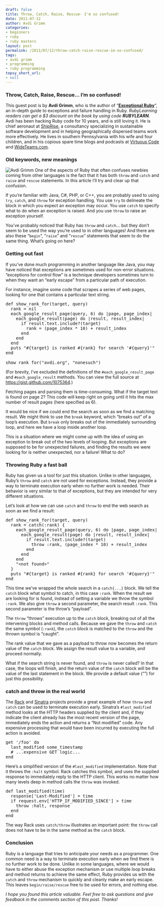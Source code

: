 ```yaml
---
draft: false
title: Throw, Catch, Raise, Rescue- I'm so confused!
date: 2011-07-12
author: Avdi Grimm
categories:
- beginners
- ruby
- ruby masters
layout: post
permalink: /2011/07/12/throw-catch-raise-rescue-im-so-confused/
tags:
- avdi grimm
- programming
- ruby programming
topsy_short_url:
- null
---
```


<div>
  <h3>
    Throw, Catch, Raise, Rescue&#8230; I&#8217;m so confused!
  </h3>
  
  <p class="update">
    This guest post is by <strong>Avdi Grimm</strong>, who is the author of &#8220;<strong><a href="http://exceptionalruby.com/">Exceptional Ruby</a></strong>&#8220;, an in-depth guide to exceptions and failure handling in Ruby. <em>RubyLearning readers can get a $3 discount on the book by using code <strong>RUBYLEARN</strong></em>. Avdi has been hacking Ruby code for 10 years, and is still loving it. He is chief aeronaut at <a href="http://shiprise.net/">ShipRise</a>, a consultancy specializing in sustainable software development and in helping geographically dispersed teams work more effectively. He lives in southern Pennsylvania with his wife and four children, and in his copious spare time blogs and podcasts at <a href="http://avdi.org/devblog/">Virtuous Code</a> and <a href="http://wideteams.com/">WideTeams.com</a>.
  </p>
  
  <h3>
    Old keywords, new meanings
  </h3>
  
  <p class="block">
    <img class="alignright" src="http://rubylearning.com/images/avdig.jpg" alt="Avdi Grimm" /> <span class="drop_cap">O</span>ne of the aspects of Ruby that often confuses newbies coming from other languages is the fact that it has both <code>throw</code> and <code>catch</code> and <code>raise</code> and <code>rescue</code> statements. In this article I&#8217;ll try and clear up that confusion.
  </p>
  
  <p>
    If you’re familiar with Java, C#, PHP, or C++, you are probably used to using <code>try</code>, <code>catch</code>, and <code>throw</code> for exception handling. You use <code>try</code> to delineate the block in which you expect an exception may occur. You use <code>catch</code> to specify what to do when an exception is raised. And you use <code>throw</code> to raise an exception yourself.
  </p>
  
  <p>
    You&#8217;ve probably noticed that Ruby has <code>throw</code> and <code>catch</code>&#8230; but they don&#8217;t seem to be used the way you&#8217;re used to in other languages! And there are also these &#8220;<code>begin</code>&#8220;, &#8220;<code>raise</code>&#8221; and &#8220;<code>rescue</code>&#8221; statements that seem to do the same thing. What&#8217;s going on here?
  </p>
  
  <h3>
    Getting out fast
  </h3>
  
  <p>
    If you’ve done much programming in another language like Java, you may have noticed that exceptions are sometimes used for non-error situations. &#8220;exceptions for control flow&#8221; is a technique developers sometimes turn to when they want an &#8220;early escape&#8221; from a particular path of execution.
  </p>
  
  <p>
    For instance, imagine some code that scrapes a series of web pages, looking for one that contains a particular text string.
  </p>
  
  <pre>def show_rank_for(target, query)
  rank = nil
  each_google_result_page(query, 6) do |page, page_index|
    each_google_result(page) do |result, result_index|
      if result.text.include?(target)
        rank = (page_index * 10) + result_index
      end
    end
  end
  puts "#{target} is ranked #{rank} for search '#{query}'"
end

show_rank_for("avdi.org", "nonesuch")</pre>
  
  <p>
    (For brevity, I&#8217;ve excluded the definitions of the <code>#each_google_result_page</code> and <code>#each_google_result</code> methods. You can view the full source at <a href="https://gist.github.com/1075364">https://gist.github.com/1075364</a>.)
  </p>
  
  <p>
    Fetching pages and parsing them is time-consuming. What if the target text is found on page 2? This code will keep right on going until it hits the max number of result pages (here specified as 6).
  </p>
  
  <p>
    It would be nice if we could end the search as soon as we find a matching result. We might think to use the <code>break</code> keyword, which &#8220;breaks out&#8221; of a loop&#8217;s execution. But <code>break</code> only breaks out of the immediately surrounding loop, and here we have a loop inside another loop.
  </p>
  
  <p>
    This is a situation where we might come up with the idea of using an exception to break out of the two levels of looping. But exceptions are supposed to be for unexpected failures, and finding the results we were looking for is neither unexpected, nor a failure! What to do?
  </p>
  
  <h3>
    Throwing Ruby a fast ball
  </h3>
  
  <p>
    Ruby has given us a tool for just this situation. Unlike in other languages, Ruby&#8217;s <code>throw</code> and <code>catch</code> are not used for exceptions. Instead, they provide a way to terminate execution early when no further work is needed. Their behavior is very similar to that of exceptions, but they are intended for very different situations.
  </p>
  
  <p>
    Let&#8217;s look at how we can use <code>catch</code> and <code>throw</code> to end the web search as soon as we find a result:
  </p>
  
  <pre>def show_rank_for(target, query)
  rank = catch(:rank) {
    each_google_result_page(query, 6) do |page, page_index|
      each_google_result(page) do |result, result_index|
        if result.text.include?(target)
          throw :rank, (page_index * 10) + result_index
        end
      end
    end
    "&lt;not found&gt;"
  }
  puts "#{target} is ranked #{rank} for search '#{query}'"
end</pre>
  
  <p>
    This time we&#8217;ve wrapped the whole search in a <code>catch{...}</code> block. We tell the <code>catch</code> block what symbol to catch, in this case <code>:rank</code>. When the result we are looking for is found, instead of setting a variable we throw the symbol <code>:rank</code>. We also give <code>throw</code> a second parameter, the search result <code>:rank</code>. This second parameter is the throw&#8217;s &#8220;payload&#8221;.
  </p>
  
  <p>
    The <code>throw</code> &#8220;throws&#8221; execution up to the <code>catch</code> block, breaking out of all the intervening blocks and method calls. Because we gave the <code>throw</code> and <code>catch</code> the same symbol (<code>:rank</code>), the <code>catch</code> block is matched to the <code>throw</code> and the thrown symbol is &#8220;caught&#8221;.
  </p>
  
  <p>
    The rank value that we gave as a payload to throw now becomes the return value of the <code>catch</code> block. We assign the result value to a variable, and proceed normally.
  </p>
  
  <p>
    What if the search string is never found, and <code>throw</code> is never called? In that case, the loops will finish, and the return value of the <code>catch</code> block will be the value of the last statement in the block. We provide a default value (&#8220;<not found>&#8221;) for just this possibility.
  </p>
  
  <h3>
    catch and throw in the real world
  </h3>
  
  <p>
    The <a href="http://rack.rubyforge.org/">Rack</a> and <a href="http://www.sinatrarb.com/">Sinatra</a> projects provide a great example of how <code>throw</code> and <code>catch</code> can be used to terminate execution early. Sinatra&#8217;s <code>#last_modified</code> method looks at the HTTP headers supplied by the client and, if they indicate the client already has the most recent version of the page, immediately ends the action and returns a &#8220;Not modified&#8221; code. Any expensive processing that would have been incurred by executing the full action is avoided.
  </p>
  
  <pre>get '/foo' do
  last_modified some_timestamp
  # ...expensive GET logic...
end</pre>
  
  <p>
    Here&#8217;s a simplified version of the <code>#last_modified</code> implementation. Note that it throws the <code>:halt</code> symbol. Rack catches this symbol, and uses the supplied response to immediately reply to the HTTP client. This works no matter how many levels deep in method calls the <code>throw</code> was invoked.
  </p>
  
  <pre>def last_modified(time)
  response['Last-Modified'] = time
  if request.env['HTTP_IF_MODIFIED_SINCE'] &gt; time
    throw :halt, response
  end
end</pre>
  
  <p>
    The way Rack uses <code>catch/throw</code> illustrates an important point: the <code>throw</code> call does not have to be in the same method as the <code>catch</code> block.
  </p>
  
  <h3>
    Conclusion
  </h3>
  
  <p>
    Ruby is a language that tries to anticipate your needs as a programmer. One common need is a way to terminate execution early when we find there is no further work to be done. Unlike in some languages, where we would have to either abuse the exception mechanism or use multiple loop breaks and method returns to achieve the same effect, Ruby provides us with the <code>catch</code> and <code>throw</code> mechanism to quickly and cleanly make an early escape. This leaves <code>begin/raise/rescue</code> free to be used for errors, and nothing else.
  </p>
  
  <p class="alert">
    <em>I hope you found this article valuable. Feel free to ask questions and give feedback in the comments section of this post. Thanks!</em>
  </p>
</div>

